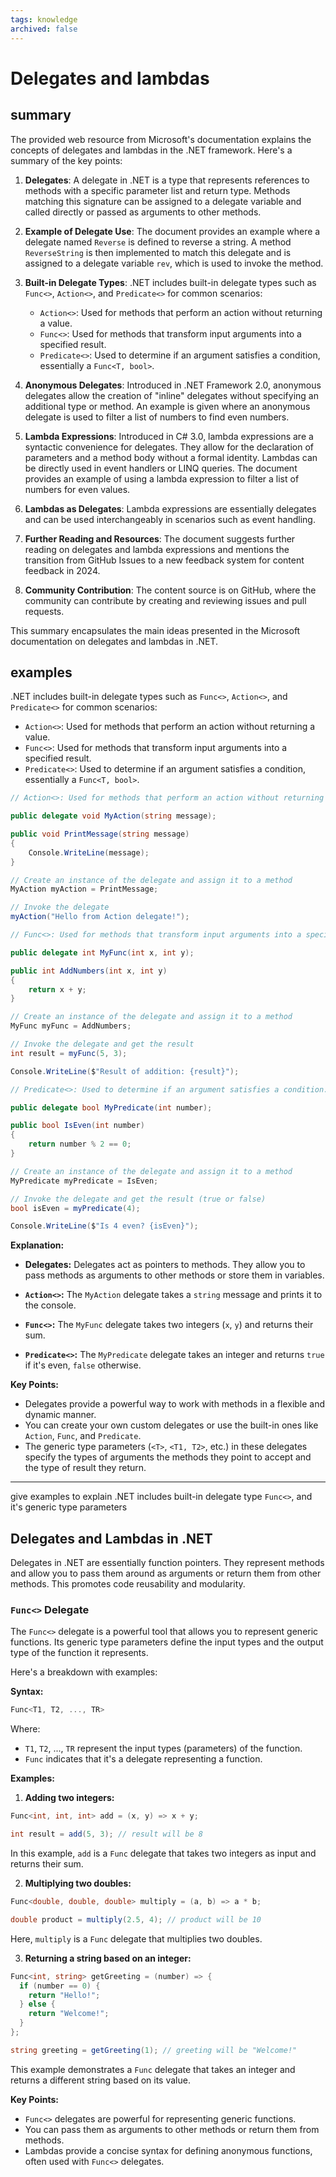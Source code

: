```yaml
---
tags: knowledge
archived: false
---
```

# Delegates and lambdas

## summary

The provided web resource from Microsoft's documentation explains the concepts of delegates and lambdas in the .NET framework. Here's a summary of the key points:

1. **Delegates**: A delegate in .NET is a type that represents references to methods with a specific parameter list and return type. Methods matching this signature can be assigned to a delegate variable and called directly or passed as arguments to other methods.

2. **Example of Delegate Use**: The document provides an example where a delegate named `Reverse` is defined to reverse a string. A method `ReverseString` is then implemented to match this delegate and is assigned to a delegate variable `rev`, which is used to invoke the method.

3. **Built-in Delegate Types**: .NET includes built-in delegate types such as `Func<>`, `Action<>`, and `Predicate<>` for common scenarios:
   - `Action<>`: Used for methods that perform an action without returning a value.
   - `Func<>`: Used for methods that transform input arguments into a specified result.
   - `Predicate<>`: Used to determine if an argument satisfies a condition, essentially a `Func<T, bool>`.

4. **Anonymous Delegates**: Introduced in .NET Framework 2.0, anonymous delegates allow the creation of "inline" delegates without specifying an additional type or method. An example is given where an anonymous delegate is used to filter a list of numbers to find even numbers.

5. **Lambda Expressions**: Introduced in C# 3.0, lambda expressions are a syntactic convenience for delegates. They allow for the declaration of parameters and a method body without a formal identity. Lambdas can be directly used in event handlers or LINQ queries. The document provides an example of using a lambda expression to filter a list of numbers for even values.

6. **Lambdas as Delegates**: Lambda expressions are essentially delegates and can be used interchangeably in scenarios such as event handling.

7. **Further Reading and Resources**: The document suggests further reading on delegates and lambda expressions and mentions the transition from GitHub Issues to a new feedback system for content feedback in 2024.

8. **Community Contribution**: The content source is on GitHub, where the community can contribute by creating and reviewing issues and pull requests.

This summary encapsulates the main ideas presented in the Microsoft documentation on delegates and lambdas in .NET.

## examples

.NET includes built-in delegate types such as `Func<>`, `Action<>`, and `Predicate<>` for common scenarios:
   - `Action<>`: Used for methods that perform an action without returning a value.
   - `Func<>`: Used for methods that transform input arguments into a specified result.
   - `Predicate<>`: Used to determine if an argument satisfies a condition, essentially a `Func<T, bool>`.

```csharp
// Action<>: Used for methods that perform an action without returning a value.

public delegate void MyAction(string message);

public void PrintMessage(string message)
{
    Console.WriteLine(message);
}

// Create an instance of the delegate and assign it to a method
MyAction myAction = PrintMessage;

// Invoke the delegate
myAction("Hello from Action delegate!");

// Func<>: Used for methods that transform input arguments into a specified result.

public delegate int MyFunc(int x, int y);

public int AddNumbers(int x, int y)
{
    return x + y;
}

// Create an instance of the delegate and assign it to a method
MyFunc myFunc = AddNumbers;

// Invoke the delegate and get the result
int result = myFunc(5, 3);

Console.WriteLine($"Result of addition: {result}");

// Predicate<>: Used to determine if an argument satisfies a condition.

public delegate bool MyPredicate(int number);

public bool IsEven(int number)
{
    return number % 2 == 0;
}

// Create an instance of the delegate and assign it to a method
MyPredicate myPredicate = IsEven;

// Invoke the delegate and get the result (true or false)
bool isEven = myPredicate(4);

Console.WriteLine($"Is 4 even? {isEven}"); 
```

**Explanation:**

* **Delegates:**  Delegates act as pointers to methods. They allow you to pass methods as arguments to other methods or store them in variables.

* **`Action<>`:** The `MyAction` delegate takes a `string` message and prints it to the console. 
* **`Func<>`:** The `MyFunc` delegate takes two integers (`x`, `y`) and returns their sum.
* **`Predicate<>`:** The `MyPredicate` delegate takes an integer and returns `true` if it's even, `false` otherwise.

**Key Points:**

* Delegates provide a powerful way to work with methods in a flexible and dynamic manner.
* You can create your own custom delegates or use the built-in ones like `Action`, `Func`, and `Predicate`.
* The generic type parameters (`<T>`, `<T1, T2>`, etc.) in these delegates specify the types of arguments the methods they point to accept and the type of result they return.

---

give examples to explain .NET includes built-in delegate type `Func<>`, and it's generic type parameters

## Delegates and Lambdas in .NET

Delegates in .NET are essentially function pointers. They represent methods and allow you to pass them around as arguments or return them from other methods. This promotes code reusability and modularity.

###  `Func<>` Delegate

The `Func<>` delegate is a powerful tool that allows you to represent generic functions. Its generic type parameters define the input types and the output type of the function it represents. 

Here's a breakdown with examples:

**Syntax:**

```csharp
Func<T1, T2, ..., TR>
```

Where:

* `T1`, `T2`, ..., `TR` represent the input types (parameters) of the function.
* `Func` indicates that it's a delegate representing a function.

**Examples:**

1. **Adding two integers:**

```csharp
Func<int, int, int> add = (x, y) => x + y;

int result = add(5, 3); // result will be 8
```

In this example, `add` is a `Func` delegate that takes two integers as input and returns their sum.

2. **Multiplying two doubles:**

```csharp
Func<double, double, double> multiply = (a, b) => a * b;

double product = multiply(2.5, 4); // product will be 10
```

Here, `multiply` is a `Func` delegate that multiplies two doubles.

3. **Returning a string based on an integer:**

```csharp
Func<int, string> getGreeting = (number) => {
  if (number == 0) {
    return "Hello!";
  } else {
    return "Welcome!";
  }
};

string greeting = getGreeting(1); // greeting will be "Welcome!"
```

This example demonstrates a `Func` delegate that takes an integer and returns a different string based on its value.

**Key Points:**

* `Func<>` delegates are powerful for representing generic functions.
* You can pass them as arguments to other methods or return them from methods.
* Lambdas provide a concise syntax for defining anonymous functions, often used with `Func<>` delegates.
